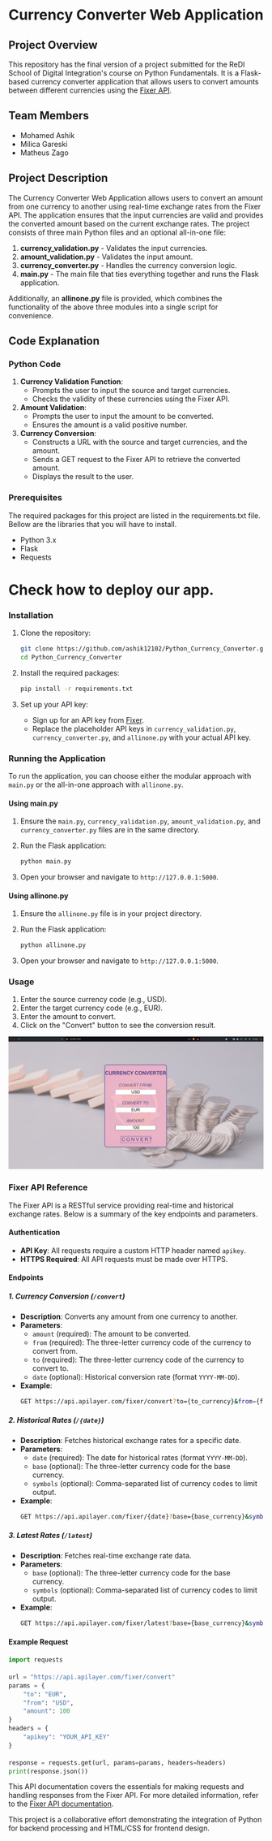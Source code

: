 
# Currency Converter Web Application

## Project Overview

This repository has the final version of a project submitted for the ReDI School of Digital Integration's course on Python Fundamentals. It is a Flask-based currency converter application that allows users to convert amounts between different currencies using the [Fixer API](https://apilayer.com/marketplace/fixer-api).

## Team Members
- Mohamed Ashik
- Milica Gareski
- Matheus Zago

## Project Description
The Currency Converter Web Application allows users to convert an amount from one currency to another using real-time exchange rates from the Fixer API. The application ensures that the input currencies are valid and provides the converted amount based on the current exchange rates. The project consists of three main Python files and an optional all-in-one file:

1. **currency_validation.py** - Validates the input currencies.
2. **amount_validation.py** - Validates the input amount.
3. **currency_converter.py** - Handles the currency conversion logic.
4. **main.py** - The main file that ties everything together and runs the Flask application.

Additionally, an **allinone.py** file is provided, which combines the functionality of the above three modules into a single script for convenience.

## Code Explanation

### Python Code
1. **Currency Validation Function**: 
   - Prompts the user to input the source and target currencies.
   - Checks the validity of these currencies using the Fixer API.
2. **Amount Validation**: 
   - Prompts the user to input the amount to be converted.
   - Ensures the amount is a valid positive number.
3. **Currency Conversion**: 
   - Constructs a URL with the source and target currencies, and the amount.
   - Sends a GET request to the Fixer API to retrieve the converted amount.
   - Displays the result to the user.


### Prerequisites
The required packages for this project are listed in the requirements.txt file.
Bellow are the libraries that you will have to install. 

- Python 3.x
- Flask
- Requests

# Check how to deploy our app.

### Installation

1. Clone the repository:

    ```bash
    git clone https://github.com/ashik12102/Python_Currency_Converter.git
    cd Python_Currency_Converter
    ```

2. Install the required packages:

    ```bash
    pip install -r requirements.txt
    ```

3. Set up your API key:

    - Sign up for an API key from [Fixer](https://apilayer.com/marketplace/fixer-api).
    - Replace the placeholder API keys in `currency_validation.py`, `currency_converter.py`, and `allinone.py` with your actual API key.

### Running the Application

To run the application, you can choose either the modular approach with `main.py` or the all-in-one approach with `allinone.py`.

#### Using main.py

1. Ensure the `main.py`, `currency_validation.py`, `amount_validation.py`, and `currency_converter.py` files are in the same directory.
2. Run the Flask application:

    ```bash
    python main.py
    ```

3. Open your browser and navigate to `http://127.0.0.1:5000`.

#### Using allinone.py

1. Ensure the `allinone.py` file is in your project directory.
2. Run the Flask application:

    ```bash
    python allinone.py
    ```

3. Open your browser and navigate to `http://127.0.0.1:5000`.

### Usage

1. Enter the source currency code (e.g., USD).
2. Enter the target currency code (e.g., EUR).
3. Enter the amount to convert.
4. Click on the "Convert" button to see the conversion result.

![alt text](image.png)


### Fixer API Reference

The Fixer API is a RESTful service providing real-time and historical exchange rates. Below is a summary of the key endpoints and parameters.

#### Authentication
- **API Key**: All requests require a custom HTTP header named `apikey`.
- **HTTPS Required**: All API requests must be made over HTTPS.

#### Endpoints

##### 1. Currency Conversion (`/convert`)
- **Description**: Converts any amount from one currency to another.
- **Parameters**:
  - `amount` (required): The amount to be converted.
  - `from` (required): The three-letter currency code of the currency to convert from.
  - `to` (required): The three-letter currency code of the currency to convert to.
  - `date` (optional): Historical conversion rate (format `YYYY-MM-DD`).
- **Example**:
  ```bash
  GET https://api.apilayer.com/fixer/convert?to={to_currency}&from={from_currency}&amount={amount}
  ```

##### 2. Historical Rates (`/{date}`)
- **Description**: Fetches historical exchange rates for a specific date.
- **Parameters**:
  - `date` (required): The date for historical rates (format `YYYY-MM-DD`).
  - `base` (optional): The three-letter currency code for the base currency.
  - `symbols` (optional): Comma-separated list of currency codes to limit output.
- **Example**:
  ```bash
  GET https://api.apilayer.com/fixer/{date}?base={base_currency}&symbols={currency_list}
  ```

##### 3. Latest Rates (`/latest`)
- **Description**: Fetches real-time exchange rate data.
- **Parameters**:
  - `base` (optional): The three-letter currency code for the base currency.
  - `symbols` (optional): Comma-separated list of currency codes to limit output.
- **Example**:
  ```bash
  GET https://api.apilayer.com/fixer/latest?base={base_currency}&symbols={currency_list}
  ```

#### Example Request
```python
import requests

url = "https://api.apilayer.com/fixer/convert"
params = {
    "to": "EUR",
    "from": "USD",
    "amount": 100
}
headers = {
    "apikey": "YOUR_API_KEY"
}

response = requests.get(url, params=params, headers=headers)
print(response.json())
```

This API documentation covers the essentials for making requests and handling responses from the Fixer API. For more detailed information, refer to the [Fixer API documentation](https://apilayer.com/marketplace/fixer-api).

This project is a collaborative effort demonstrating the integration of Python for backend processing and HTML/CSS for frontend design.